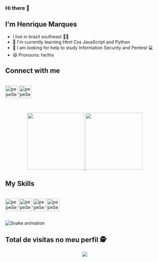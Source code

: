 ###  Hi there 👋

## I'm Henrique Marques

-  I live in brazil southeast 🌅😎
- 🌱 I'm currently learning Html Css JavaScript and Python
- 🤔 I am looking for help to study Information Security and Pentest :computer:
- 😄 Pronouns: he/his

## Connect with me
<div> <br>
  <a href="https://www.linkedin.com/in/henrique-marques-feliciano-8370aa223/" target="_blank">
    <img align="center" alt="pepeSec-linkedin" height="40" width="40" src="https://cdn.jsdelivr.net/gh/devicons/devicon/icons/linkedin/linkedin-original.svg">
  </a>
  <a href="https://www.instagram.com/pepesec.pentester/" target="_blank">
    <img align="center" alt="pepeSec-Insta" height="40" width="40" src="https://icongr.am/entypo/instagram.svg?size=128&color=ffffff">
  </a>
</div>

##

<div align = "center" > <br>
  <a href="https://github.com/pepeSec">
    <img height="180em" src="https://github-readme-stats.vercel.app/api?username=pepeSec&show_icons=true&theme=dark&include_all_commits=true&count_private=true" />
    <img height="180em" src="https://github-readme-stats.vercel.app/api/top-langs/?username=pepeSec&layout=compact&langs_count=7&theme=dark" />
  </a>
</div>

## My Skills

<div> <br>
  <a href="https://github.com/pepeSec">
    <img align="center" alt="pepeSec-Html" height="40" width="40" src="https://cdn.jsdelivr.net/gh/devicons/devicon/icons/html5/html5-original.svg"/>
    <img align="center" alt="pepeSec-Css" height="40" width="40" src="https://cdn.jsdelivr.net/gh/devicons/devicon/icons/css3/css3-original.svg"/>
    <img align="center" alt="pepeSec-Js" height="40" width="40" src="https://cdn.jsdelivr.net/gh/devicons/devicon/icons/javascript/javascript-original.svg"/>
    <img align="center" alt="pepeSec-Py" height="40" width="40" src="https://cdn.jsdelivr.net/gh/devicons/devicon/icons/python/python-original.svg"/>
  </a>
</div>

##

![Snake animation](https://github.com/pepeSec/pepeSec/blob/output/github-contribution-grid-snake.svg)

## Total de visitas no meu perfil :detective: <br>
 <p align="center"> 
   <img alingn="center" src="https://profile-counter.glitch.me/pepeSec/count.svg" />
 </p>